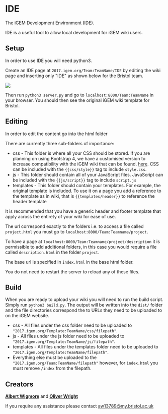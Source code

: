 # IDE

The iGEM Development Environment (IDE).

IDE is a useful tool to allow local development for iGEM wiki users.

## Setup

In order to use IDE you will need python3.

Create an IDE page at `2017.igem.org/Team:TeamName/IDE` by editing the wiki page
and inserting only "IDE" as shown below for the Bristol team.

![](http://imgur.com/TQoEdXQ.png)

Then run `python3 server.py` and go to `localhost:8000/Team:TeamName` in your browser. You
 should then see the original iGEM wiki template for Bristol.

## Editing

In order to edit the content go into the html folder

There are currently three sub-folders of importance:

 * css - This folder is where all your CSS should be stored. If you are planning
   on using Bootstrap 4, we have a customised version to increase compatibility
   with the iGEM wiki that can be found.
   [here](https://github.com/BristolIGEM2017/bootstrapIGEM). CSS can be
   included with the `{{css/style}}` tag to include `style.css`.
 * js - This folder should contain all of your JavaScript files. JavaScript can
   be included with the `{{js/script}}` tag to include `script.js`
 * templates - This folder should contain your templates. For example, the
   original template is included. To use it on a page you add a reference to
   the template as in wiki, that is `{{templates/header}}` to reference
   the header template

It is recommended that you have a generic header and footer template that apply
across the entirety of your wiki for ease of use.

The url correspond exactly to the folders i.e. to access a file called
`project.html` you must go to `localhost:8000/Team:Teamname/project`.

To have a page at `localhost:8000/Team:Teamname/project/description` it is
permissible to add additional folders, in this case you would require a file
called `description.html` in the folder `project`.

The base url is specified in `index.html` in the base html folder.

You do not need to restart the server to reload any of these files.


## Build

When you are ready to upload your wiki you will need to run the build script. Simply run `python3 build.py`. The output will be written into the `dist/` folder and the file directories correspond the to URLs they need to be uploaded to on the iGEM website.

* css - All files under the css folder need to be uploaded to `"2017.igem.org/Template:TeamName/css/filepath"`.
* js - All files under the js folder need to be uploaded to `"2017.igem.org/Template:TeamName/js/filepath"`.
* templates - All files under the templates folder need to be uploaded to `"2017.igem.org/Template:TeamName/filepath"`.
* Everything else must be uploaded to the `"2017.igem.org/Team:TeamName/filepath"` however, for `index.html` you must remove `/index` from the filepath.


## Creators

**[Albert Wigmore](https://github.com/albertwigmore)** and **[Oliver Wright](https://github.com/meiamsome)**

If you require any assistance please contact aw13789@my.bristol.ac.uk
